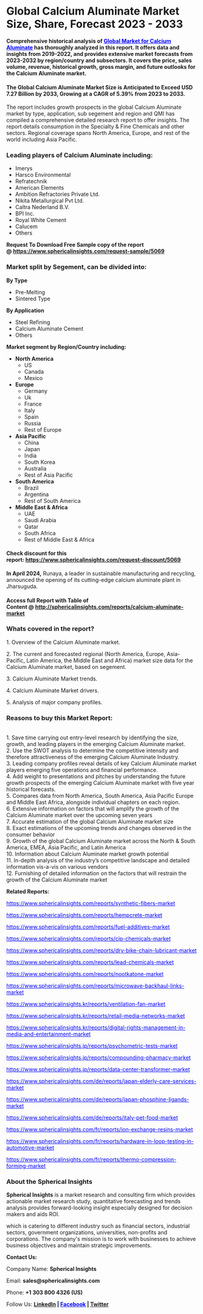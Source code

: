 <h1>Global Calcium Aluminate Market Size, Share, Forecast 2023 - 2033</h1>
<p><strong>Comprehensive historical analysis of&nbsp;<span style="color: #0000ff;"><a style="color: #0000ff;" href="https://www.sphericalinsights.com/reports/calcium-aluminate-market" target="_blank" rel="noopener">Global Market for Calcium Aluminate</a></span>&nbsp;has thoroughly analyzed in this report. It offers data and insights from 2019-2022, and provides extensive market forecasts from 2023-2032 by region/country and subsectors. It covers the price, sales volume, revenue, historical growth, gross margin, and future outlooks for the Calcium Aluminate market.</strong></p>
<h4><strong>The Global Calcium Aluminate Market Size is Anticipated to Exceed USD 7.27 Billion by 2033, Growing at a CAGR of 5.39% from 2023 to 2033.</strong></h4>
<p>The report includes growth prospects in the global Calcium Aluminate market by type, application, sub segement and region and QMI has compiled a comprehensive detailed research report to offer insights. The report details consumption in the Specialty &amp; Fine Chemicals and other sectors. Regional coverage spans North America, Europe, and rest of the world including Asia Pacific.</p>
<h3><strong>Leading players of Calcium</strong>&nbsp;Aluminate<strong>&nbsp;including:</strong></h3>
<ul>
<li>Imerys</li>
<li>Harsco Environmental</li>
<li>Refratechnik</li>
<li>American Elements</li>
<li>Ambition Refractories Private Ltd.</li>
<li>Nikita Metallurgical Pvt Ltd.</li>
<li>Caltra Nederland B.V.</li>
<li>BPI Inc.</li>
<li>Royal White Cement</li>
<li>Calucem</li>
<li>Others</li>
</ul>
<p><strong>Request To Download Free Sample copy of the report @&nbsp;<a href="https://www.sphericalinsights.com/request-sample/5069" target="_blank" rel="noopener">https://www.sphericalinsights.com/request-sample/5069</a></strong></p>
<h3><strong>Market split by Segement, can be divided into:</strong></h3>
<p><strong>By Type</strong></p>
<ul>
<li>Pre-Melting</li>
<li>Sintered Type</li>
</ul>
<p><strong>By Application</strong></p>
<ul>
<li>Steel Refining</li>
<li>Calcium Aluminate Cement</li>
<li>Others</li>
</ul>
<p><strong>Market segment by Region/Country including:</strong></p>
<ul>
<li><strong>North America</strong>
<ul>
<li>US</li>
<li>Canada</li>
<li>Mexico</li>
</ul>
</li>
<li><strong>Europe</strong>
<ul>
<li>Germany</li>
<li>Uk</li>
<li>France</li>
<li>Italy</li>
<li>Spain</li>
<li>Russia</li>
<li>Rest of Europe</li>
</ul>
</li>
<li><strong>Asia Pacific</strong>
<ul>
<li>China</li>
<li>Japan</li>
<li>India</li>
<li>South Korea</li>
<li>Australia</li>
<li>Rest of Asia Pacific</li>
</ul>
</li>
<li><strong>South America</strong>
<ul>
<li>Brazil</li>
<li>Argentina</li>
<li>Rest of South America</li>
</ul>
</li>
<li><strong>Middle East &amp; Africa</strong>
<ul>
<li>UAE</li>
<li>Saudi Arabia</li>
<li>Qatar</li>
<li>South Africa</li>
<li>Rest of Middle East &amp; Africa</li>
</ul>
</li>
</ul>
<h4>Check discount for this report:&nbsp;<a href="https://www.sphericalinsights.com/request-discount/5069" target="_blank" rel="noopener">https://www.sphericalinsights.com/request-discount/5069</a></h4>
<p><strong>In April 2024,</strong>&nbsp;Runaya, a leader in sustainable manufacturing and recycling, announced the opening of its cutting-edge calcium aluminate plant in Jharsuguda.</p>
<h4>Access full Report with Table of Content&nbsp;@&nbsp;<a href="http://sphericalinsights.com/reports/calcium-aluminate-market" target="_blank" rel="noopener">http://sphericalinsights.com/reports/calcium-aluminate-market</a></h4>
<h3><strong>Whats covered in the report?</strong></h3>
<p>1. Overview of the Calcium Aluminate market.</p>
<p>2. The current and forecasted regional (North America, Europe, Asia-Pacific, Latin America, the Middle East and Africa) market size data for the Calcium Aluminate market, based on segement.</p>
<p>3. Calcium Aluminate Market trends.</p>
<p>4. Calcium Aluminate Market drivers.</p>
<p>5. Analysis of major company profiles.</p>
<h3><strong>Reasons to buy this Market Report:</strong></h3>
<p><br />1. Save time carrying out entry-level research by identifying the size, growth, and leading players in the emerging Calcium Aluminate market.<br />2. Use the SWOT analysis to determine the competitive intensity and therefore attractiveness of the emerging Calcium Aluminate Industry.<br />3. Leading company profiles reveal details of key Calcium Aluminate market players emerging five operations and financial performance.<br />4. Add weight to presentations and pitches by understanding the future growth prospects of the emerging Calcium Aluminate market with five year historical forecasts.<br />5. Compares data from North America, South America, Asia Pacific Europe and Middle East Africa, alongside individual chapters on each region.<br />6. Extensive information on factors that will amplify the growth of the Calcium Aluminate market over the upcoming seven years<br />7. Accurate estimation of the global Calcium Aluminate market size<br />8. Exact estimations of the upcoming trends and changes observed in the consumer behavior<br />9. Growth of the global Calcium Aluminate market across the North &amp; South America, EMEA, Asia Pacific, and Latin America<br />10. Information about Calcium Aluminate market growth potential<br />11. In-depth analysis of the industry&rsquo;s competitive landscape and detailed information vis-a-vis on various vendors<br />12. Furnishing of detailed information on the factors that will restrain the growth of the Calcium Aluminate market</p>
<p><strong>Related Reports:</strong></p>
<p><span style="color: #0000ff;"><a style="color: #0000ff;" href="https://www.sphericalinsights.com/reports/synthetic-fibers-market">https://www.sphericalinsights.com/reports/synthetic-fibers-market</a></span></p>
<p><span style="color: #0000ff;"><a style="color: #0000ff;" href="https://www.sphericalinsights.com/reports/hempcrete-market">https://www.sphericalinsights.com/reports/hempcrete-market</a></span></p>
<p><span style="color: #0000ff;"><a style="color: #0000ff;" href="https://www.sphericalinsights.com/reports/fuel-additives-market">https://www.sphericalinsights.com/reports/fuel-additives-market</a></span></p>
<p><span style="color: #0000ff;"><a style="color: #0000ff;" href="https://www.sphericalinsights.com/reports/cip-chemicals-market">https://www.sphericalinsights.com/reports/cip-chemicals-market</a>&nbsp;</span></p>
<p><span style="color: #0000ff;"><a style="color: #0000ff;" href="https://www.sphericalinsights.com/reports/dry-bike-chain-lubricant-market">https://www.sphericalinsights.com/reports/dry-bike-chain-lubricant-market</a></span></p>
<p><span style="color: #0000ff;"><a style="color: #0000ff;" href="https://www.sphericalinsights.com/reports/lead-chemicals-market">https://www.sphericalinsights.com/reports/lead-chemicals-market</a></span></p>
<p><span style="color: #0000ff;"><a style="color: #0000ff;" href="https://www.sphericalinsights.com/reports/nootkatone-market">https://www.sphericalinsights.com/reports/nootkatone-market</a></span></p>
<p><span style="color: #0000ff;"><a style="color: #0000ff;" href="https://www.sphericalinsights.com/reports/microwave-backhaul-links-market">https://www.sphericalinsights.com/reports/microwave-backhaul-links-market</a></span></p>
<p><span style="color: #0000ff;"><a style="color: #0000ff;" href="https://www.sphericalinsights.kr/reports/ventilation-fan-market">https://www.sphericalinsights.kr/reports/ventilation-fan-market</a></span></p>
<p><span style="color: #0000ff;"><a style="color: #0000ff;" href="https://www.sphericalinsights.kr/reports/retail-media-networks-market">https://www.sphericalinsights.kr/reports/retail-media-networks-market</a></span></p>
<p><span style="color: #0000ff;"><a style="color: #0000ff;" href="https://www.sphericalinsights.kr/reports/digital-rights-management-in-media-and-entertainment-market">https://www.sphericalinsights.kr/reports/digital-rights-management-in-media-and-entertainment-market</a></span></p>
<p><span style="color: #0000ff;"><a style="color: #0000ff;" href="https://www.sphericalinsights.jp/reports/psychometric-tests-market">https://www.sphericalinsights.jp/reports/psychometric-tests-market</a></span></p>
<p><span style="color: #0000ff;"><a style="color: #0000ff;" href="https://www.sphericalinsights.jp/reports/compounding-pharmacy-market">https://www.sphericalinsights.jp/reports/compounding-pharmacy-market</a></span></p>
<p><span style="color: #0000ff;"><a style="color: #0000ff;" href="https://www.sphericalinsights.jp/reports/data-center-transformer-market">https://www.sphericalinsights.jp/reports/data-center-transformer-market</a></span></p>
<p><span style="color: #0000ff;"><a style="color: #0000ff;" href="https://www.sphericalinsights.com/de/reports/japan-elderly-care-services-market">https://www.sphericalinsights.com/de/reports/japan-elderly-care-services-market</a></span></p>
<p><span style="color: #0000ff;"><a style="color: #0000ff;" href="https://www.sphericalinsights.com/de/reports/japan-phosphine-ligands-market">https://www.sphericalinsights.com/de/reports/japan-phosphine-ligands-market</a>&nbsp;</span></p>
<p><span style="color: #0000ff;"><a style="color: #0000ff;" href="https://www.sphericalinsights.com/de/reports/italy-pet-food-market">https://www.sphericalinsights.com/de/reports/italy-pet-food-market</a></span></p>
<p><span style="color: #0000ff;"><a style="color: #0000ff;" href="https://www.sphericalinsights.com/fr/reports/ion-exchange-resins-market">https://www.sphericalinsights.com/fr/reports/ion-exchange-resins-market</a></span></p>
<p><span style="color: #0000ff;"><a style="color: #0000ff;" href="https://www.sphericalinsights.com/fr/reports/hardware-in-loop-testing-in-automotive-market">https://www.sphericalinsights.com/fr/reports/hardware-in-loop-testing-in-automotive-market</a></span></p>
<p><span style="color: #0000ff;"><a style="color: #0000ff;" href="https://www.sphericalinsights.com/fr/reports/thermo-compression-forming-market">https://www.sphericalinsights.com/fr/reports/thermo-compression-forming-market</a></span></p>
<h3><strong>About the Spherical Insights</strong></h3>
<p><strong>Spherical Insights</strong>&nbsp;is a market research and consulting firm which provides actionable market research study, quantitative forecasting and trends analysis provides forward-looking insight especially designed for decision makers and aids ROI.</p>
<p>which is catering to different industry such as financial sectors, industrial sectors, government organizations, universities, non-profits and corporations. The company's mission is to work with businesses to achieve business objectives and maintain strategic improvements.</p>
<p><strong>Contact Us:</strong></p>
<p>Company Name:&nbsp;<strong>Spherical Insights</strong></p>
<p>Email:&nbsp;<strong>sales@sphericalinsights.com</strong></p>
<p>Phone:&nbsp;<strong>+1 303 800 4326 (US)</strong></p>
<p>Follow Us:&nbsp;<strong><a href="https://www.linkedin.com/company/spherical-insight/"><u>LinkedIn</u></a>&nbsp;|&nbsp;<span style="color: #0000ff;"><a style="color: #0000ff;" href="https://www.facebook.com/sphericalinsights22"><u>Facebook</u></a>&nbsp;</span>|&nbsp;<a href="https://twitter.com/SInsights_US"><u>Twitter</u></a></strong></p>
